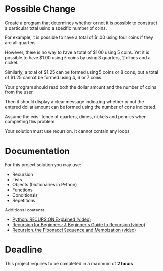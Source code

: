 # Possible Change

Create a program that determines whether or not it is possible to construct a particular total using a specific number of coins. 

For example, it is possible to have a total of $1.00 using four coins if they are all quarters. 

However, there is no way to have a total of $1.00 using 5 coins. Yet it is possible to have $1.00 using 6 coins by using 3 quarters, 2 dimes and a nickel. 

Similarly, a total of $1.25 can be formed using 5
coins or 8 coins, but a total of $1.25 cannot be formed using 4, 6 or 7 coins.

Your program should read both the dollar amount and the number of coins from the user. 

Then it should display a clear message indicating whether or not the entered dollar amount can be formed using the number of coins indicated. 

Assume the exis- tence of quarters, dimes, nickels and pennies when completing this problem. 

Your solution must use recursion. It cannot contain any loops.
		 
# Documentation

For this project solution you may use:

- Recursion
- Lists
- Objects (Dictionaries in Python)
- Functions
- Conditionals
- Repetitions

Additional contents:

- [Python: RECURSION Explained (video)](https://www.youtube.com/watch?v=wMNrSM5RFMc)
- [Recursion for Beginners: A Beginner's Guide to Recursion (video)](https://www.youtube.com/watch?v=AfBqVVKg4GE)
- [Recursion, the Fibonacci Sequence and Memoization (video)](https://www.youtube.com/watch?v=Qk0zUZW-U_M)

# Deadline

This project requires to be completed in a maximum of **2 hours**

